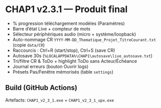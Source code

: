 
# CHAP1 v2.3.1 — Produit final

- % progression téléchargement modèles (Paramètres)
- Barre d’état Live + compteur de mots
- Sélecteur périphériques audio (micro + système/loopback)
- Auto-nommage CR `YYYY-MM-DD_Thematique_Projet_TitreCourant.txt` (copie `data/CR`)
- Raccourcis : Ctrl+R (start/stop), Ctrl+S (save CR)
- Autosave 30s (`%LOCALAPPDATA%\CHAP1\autosave\live_autosave.txt`)
- Tri/filtre CR & ToDo + highlight ToDo sans Acteur/Échéance
- Journal erreurs (bouton Ouvrir logs)
- Présets Pas/Fenêtre mémorisés (table `settings`)

## Build (GitHub Actions)
Artefacts: `CHAP1_v2_3_1.exe` + `CHAP1_v2_3_1_upx.exe`
